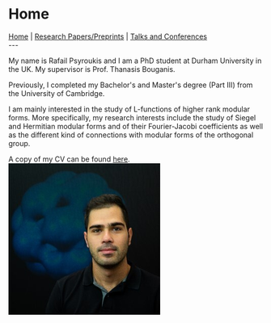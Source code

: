 # Home

<div style="text-align: left;">
  <a href="./index.md">Home</a> | 
  <a href="./Papers.md">Research Papers/Preprints</a> | 
  <a href="./Talks.md">Talks and Conferences</a>
</div>
---

My name is Rafail Psyroukis and I am a PhD student at Durham University in the UK. My supervisor is Prof. Thanasis Bouganis.

Previously, I completed my Bachelor's and Master's degree (Part III) from the University of Cambridge.

I am mainly interested in the study of L-functions of higher rank modular forms. More specifically, my research interests include the study of Siegel and Hermitian modular forms and of their Fourier-Jacobi coefficients as well as the different kind of connections with modular forms of the orthogonal group.

A copy of my CV can be found [here](https://drive.google.com/file/d/1Im-QpxLNOzENiuYmCkz70eM0yM5cBCOu/view).
![alt text](me.jpg)

